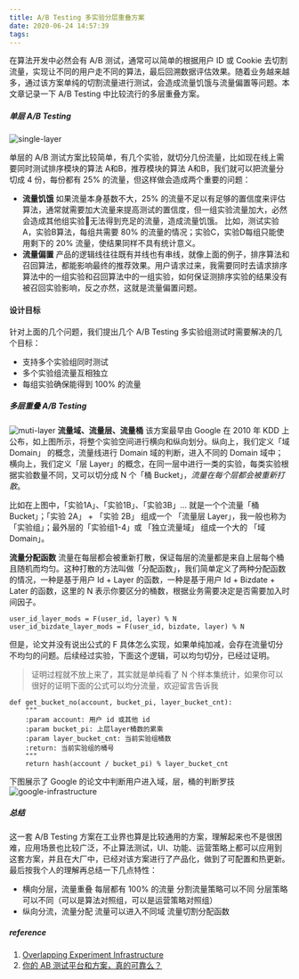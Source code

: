 ```yaml
---
title: A/B Testing 多实验分层重叠方案
date: 2020-06-24 14:57:39
tags:
---
```


在算法开发中必然会有 A/B 测试，通常可以简单的根据用户 ID 或 Cookie 去切割流量，实现让不同的用户走不同的算法，最后回溯数据评估效果。随着业务越来越多，通过该方案单纯的切割流量进行测试，会造成流量饥饿与流量偏置等问题。本文章记录一下 A/B Testing 中比较流行的多层重叠方案。


##### 单层 A/B Testing
![single-layer](https://timeline229-image.oss-cn-hangzhou.aliyuncs.com/overlapping-abtesting-infrastructure/FA742619-6B7F-4646-B2FE-12DA9EBCB0B9.png)
<!--more-->
单层的 A/B 测试方案比较简单，有几个实验，就切分几份流量，比如现在线上需要同时测试排序模块的算法 A和B，推荐模块的算法 A和B，我们就可以把流量分切成 4 份，每份都有 25% 的流量，但这样做会造成两个重要的问题：
-  **流量饥饿**
如果流量本身基数不大，25% 的流量不足以有足够的置信度来评估算法，通常就需要加大流量来提高测试的置信度，但一组实验流量加大，必然会造成其他组实验无法得到充足的流量，造成流量饥饿。
比如，测试实验A，实验B算法，每组共需要 80% 的流量的情况；实验C，实验D每组只能使用剩下的 20% 流量，使结果同样不具有统计意义。
-  **流量偏置**
产品的逻辑线往往既有并线也有串线，就像上面的例子，排序算法和召回算法，都能影响最终的推荐效果。用户请求过来，我需要同时去请求排序算法中的一组实验和召回算法中的一组实验，如何保证测排序实验的结果没有被召回实验影响，反之亦然，这就是流量偏置问题。

#### 设计目标
针对上面的几个问题，我们提出几个 A/B Testing 多实验组测试时需要解决的几个目标：
- 支持多个实验组同时测试
- 多个实验组流量互相独立
- 每组实验确保能得到 100% 的流量

##### 多层重叠 A/B Testing
![muti-layer](https://timeline229-image.oss-cn-hangzhou.aliyuncs.com/overlapping-abtesting-infrastructure/B523EA6B-5B94-413F-86ED-99D22402FD5D.png)
 **流量域、流量层、流量桶**
该方案最早由 Google 在 2010 年 KDD 上公布，如上图所示，将整个实验空间进行横向和纵向划分。纵向上，我们定义「域 Domain」 的概念，流量线进行 Domain 域的判断，进入不同的 Domain 域中；横向上，我们定义「层 Layer」的概念，在同一层中进行一类的实验，每类实验根据实验数量不同，又可以切分成 N 个「桶 Bucket」，*流量在每个层都会被重新打散*。

比如在上图中，「实验1A」、「实验1B」、「实验3B」… 就是一个个流量「桶 Bucket」；「实验 2A」 + 「实验 2B」 组成一个 「流量层 Layer」，我一般也称为「实验组」；最外层的「实验组1-4」或 「独立流量域」 组成一个大的 「域 Domain」。

 **流量分配函数**
流量在每层都会被重新打散，保证每层的流量都是来自上层每个桶且随机而均匀。这种打散的方法叫做「分配函数」，我们简单定义了两种分配函数的情况，一种是基于用户 Id + Layer 的函数，一种是基于用户 Id + Bizdate + Later 的函数，这里的 N 表示你要区分的桶数，根据业务需要决定是否需要加入时间因子。
```
user_id_layer_mods = F(user_id, layer) % N
user_id_bizdate_layer_mods = F(user_id, bizdate, layer) % N
```

但是，论文并没有说出公式的 F 具体怎么实现，如果单纯加减，会存在流量切分不均匀的问题。后续经过实验，下面这个逻辑，可以均匀切分，已经过证明。

> 证明过程就不放上来了，其实就是单纯看了 N 个样本集统计，如果你可以很好的证明下面的公式可以均分流量，欢迎留言告诉我

```
def get_bucket_no(account, bucket_pi, layer_bucket_cnt):
    """
    :param account: 用户 id 或其他 id
    :param bucket_pi: 上层layer桶数的累乘
    :param layer_bucket_cnt: 当前实验组桶数
    :return: 当前实验组的桶号
    """
    return hash(account / bucket_pi) % layer_bucket_cnt
```

下图展示了 Google 的论文中判断用户进入域，层，桶的判断罗技
![google-infrastructure](https://timeline229-image.oss-cn-hangzhou.aliyuncs.com/overlapping-abtesting-infrastructure/76F5BDB9-5148-488C-A132-B897FA42DBD1.png)

##### 总结
这一套 A/B Testing 方案在工业界也算是比较通用的方案，理解起来也不是很困难，应用场景也比较广泛，不止算法测试，UI、功能、运营策略上都可以应用到这套方案，并且在大厂中，已经对该方案进行了产品化，做到了可配置和热更新。最后按我个人的理解再总结一下几点特性：

- 横向分层，流量重叠
每层都有 100% 的流量
分割流量策略可以不同
分层策略可以不同（可以是算法对照组，可以是运营策略对照组）
- 纵向分流，流量分配
流量可以进入不同域
流量切割分配函数

##### reference

1. [Overlapping Experiment Infrastructure](https://storage.googleapis.com/pub-tools-public-publication-data/pdf/36500.pdf)
2. [你的 AB 测试平台和方案，真的可靠么？](https://uxren.cn/?p=58841)